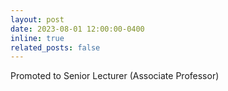 ```yaml
---
layout: post
date: 2023-08-01 12:00:00-0400
inline: true
related_posts: false
---
```


Promoted to Senior Lecturer (Associate Professor)
